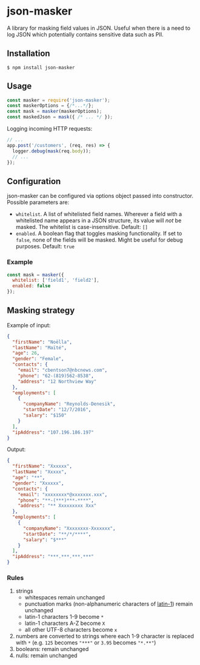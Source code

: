 # json-masker

A library for masking field values in JSON. Useful when there is a need to log JSON which potentially contains sensitive data such as PII.

## Installation
```
$ npm install json-masker
```

## Usage
```js
const masker = require('json-masker');
const maskerOptions = {/*...*/};
const mask = masker(maskerOptions);
const maskedJson = mask({ /* ... */ });
```
Logging incoming HTTP requests:
```js
// ...
app.post('/customers', (req, res) => {
  logger.debug(mask(req.body));
  // ...
});
```

## Configuration
json-masker can be configured via options object passed into constructor. Possible parameters are:
 * `whitelist`. A list of whitelisted field names. Wherever a field with a whitelisted name appears in a JSON structure, its value will _not_ be masked. The whitelist is case-insensitive. Default: `[]`
 * `enabled`. A boolean flag that toggles masking functionality. If set to `false`, none of the fields will be masked. Might be useful for debug purposes. Default: `true`

### Example
```js
const mask = masker({
  whitelist: ['field1', 'field2'],
  enabled: false
});
```

## Masking strategy
Example of input:
```json
{
  "firstName": "Noëlla",
  "lastName": "Maïté",
  "age": 26,
  "gender": "Female",
  "contacts": {
    "email": "cbentson7@nbcnews.com",
    "phone": "62-(819)562-8538",
    "address": "12 Northview Way"
  },
  "employments": [
    {
      "companyName": "Reynolds-Denesik",
      "startDate": "12/7/2016",
      "salary": "$150"
    }
  ],
  "ipAddress": "107.196.186.197"
}
```
Output:
```json
{
  "firstName": "Xxxxxx",
  "lastName": "Xxxxx",
  "age": "**",
  "gender": "Xxxxxx",
  "contacts": {
    "email": "xxxxxxxx*@xxxxxxx.xxx",
    "phone": "**-(***)***-****",
    "address": "** Xxxxxxxxx Xxx"
  },
  "employments": [
    {
      "companyName": "Xxxxxxxx-Xxxxxxx",
      "startDate": "**/*/****",
      "salary": "$***"
    }
  ],
  "ipAddress": "***.***.***.***"
}
```
### Rules
1. strings
    * whitespaces remain unchanged 
    * punctuation marks (non-alphanumeric characters of [latin-1](http://jrgraphix.net/r/Unicode/0020-007F)) remain unchanged
    * latin-1 characters 1-9 become `*`
    * latin-1 characters A-Z become `X`
    * all other UTF-8 characters become `x`
2. numbers are converted to strings where each 1-9 character is replaced with `*` (e.g. `125` becomes `"***"` or `3.95` becomes `"*.**"`) 
3. booleans: remain unchanged
4. nulls: remain unchanged